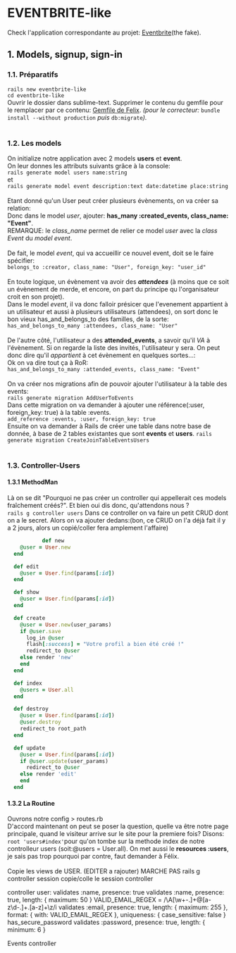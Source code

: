 # EVENTBRITE-like

Check l'application correspondante au projet: [Eventbrite](https://quiet-coast-33347.herokuapp.com/)(the fake).

## 1. Models, signup, sign-in

### 1.1. Préparatifs
`rails new eventbrite-like`<br/>
`cd eventbrite-like`<br/>
Ouvrir le dossier dans sublime-text. Supprimer le contenu du gemfile pour le remplacer par ce contenu: [Gemfile de Felix](https://github.com/felhix/cheat_sheets/blob/master/Ruby/Gemfile.rb).
*(pour le correcteur:* `bundle install --without production` *puis* `db:migrate`*).*
<br/>
<br/>
### 1.2. Les models

On initialize notre application avec 2 models **users** et **event**. </br>
On leur donnes les attributs suivants grâce à la console:</br>
`rails generate model users name:string` </br>
et</br>
`rails generate model event description:text date:datetime place:string`
<br/>
<br/>
Etant donné qu'un User peut créer plusieurs évènements, on va créer sa relation:<br/>
Donc dans le model *user*, ajouter: **has_many :created_events, class_name: "Event"**.<br/>
REMARQUE: le *class_name* permet de relier ce model *user* avec la *class Event* du *model event*.
<br/>
<br/>
De fait, le model *event*, qui va accueillir ce nouvel event, doit se le faire spécifier: <br/>
`belongs_to :creator, class_name: "User", foreign_key: "user_id"` 
<br/>
<br/>
En toute logique, un évènement va avoir des _**attendees**_ (à moins que ce soit un évènement de merde, et encore, on part du principe qu l'organisateur croit en son projet).<br/>
Dans le model *event*, il va donc falloir présicer que l'evenement appartient à un utilisateur et aussi à plusieurs utilisateurs (attendees), on sort donc le bon vieux has_and_belongs_to des familles, de la sorte:<br/>
`has_and_belongs_to_many :attendees, class_name: "User"`
<br/>
<br/>
De l'autre côté, l'utilisateur a des **attended_events**, a savoir qu'il *VA* à l'évènement. Si on regarde la liste des invités, l'utilisateur y sera. On peut donc dire qu'il *appartient* à cet évènement en quelques sortes...:<br/>
Ok on va dire tout ça à RoR:<br/>
`has_and_belongs_to_many :attended_events, class_name: "Event"`
<br/>
<br/>
On va créer nos migrations afin de pouvoir ajouter l'utilisateur à la table des events:<br/>
`rails generate migration AddUserToEvents`<br/>
Dans cette migration on va demander à ajouter une référence(:user, foreign_key: true) à la table :events. <br/>
        `add_reference :events, :user, foreign_key: true`
<br/>
Ensuite on va demander à Rails de créer une table dans notre base de donnée, à base de 2 tables existantes que sont **events** et **users**.
`rails generate migration CreateJoinTableEventsUsers`
<br/>
<br/>
### 1.3. Controller-Users
#### 1.3.1 MethodMan
Là on se dit "Pourquoi ne pas créer un controller qui appellerait ces models fraîchement créés?". Et bien oui dis donc, qu'attendons nous ? <br/>
`rails g controller users`
Dans ce controller on va faire un petit CRUD dont on a le secret. Alors on va ajouter dedans:(bon, ce CRUD on l'a déjà fait il y a 2 jours, alors un copié/coller fera amplement l'affaire)<br/>
``` Ruby
           def new
    @user = User.new
  end

  def edit
    @user = User.find(params[:id])
  end

  def show
    @user = User.find(params[:id])
  end

  def create
    @user = User.new(user_params)
    if @user.save
      log_in @user
      flash[:success] = "Votre profil a bien été créé !"
      redirect_to @user
    else render 'new'
    end
  end

  def index
    @users = User.all
  end

  def destroy
    @user = User.find(params[:id])
    @user.destroy
    redirect_to root_path
  end

  def update
    @user = User.find(params[:id])
    if @user.update(user_params)
      redirect_to @user
    else render 'edit'
    end
  end
```
#### 1.3.2 La Routine
Ouvrons notre config > routes.rb <br/>
D'accord maintenant on peut se poser la question, quelle va être notre page principale, quand le visiteur arrive sur le site pour la premiere fois? Disons: `root 'users#index'`pour qu'on tombe sur la methode index de notre controlleur users (soit:@users = User.all).<rb/>
On met aussi le **resources :users**, je sais pas trop pourquoi par contre, faut demander à Félix.
<br/>
<br/>
Copie les views de USER. (EDITER a rajouter)
MARCHE PAS
rails g controller session
copie/colle le session controller

controller user:
validates :name,  presence: true
validates :name,  presence: true, length: { maximum: 50 }
  VALID_EMAIL_REGEX = /\A[\w+\-.]+@[a-z\d\-.]+\.[a-z]+\z/i
  validates :email, presence: true, length: { maximum: 255 },
                    format: { with: VALID_EMAIL_REGEX },
                    uniqueness: { case_sensitive: false }
has_secure_password
  validates :password, presence: true, length: { minimum: 6 }
  
  Events controller
